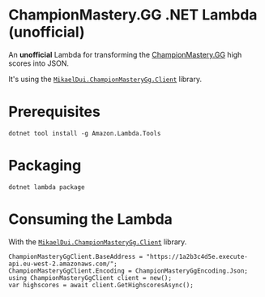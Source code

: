 # ChampionMastery.GG .NET Lambda (unofficial)
An **unofficial** Lambda for transforming the [ChampionMastery.GG](https://github.com/Derpthemeus/ChampionMastery.GG) high scores into JSON.

It's using the [`MikaelDui.ChampionMasteryGg.Client`](https://github.com/mikaeldui/ChampionMastery.GG-dotnet-client) library.

# Prerequisites 

    dotnet tool install -g Amazon.Lambda.Tools
    
# Packaging

    dotnet lambda package

# Consuming the Lambda
With the [`MikaelDui.ChampionMasteryGg.Client`](https://github.com/mikaeldui/ChampionMastery.GG-dotnet-client) library.

    ChampionMasteryGgClient.BaseAddress = "https://1a2b3c4d5e.execute-api.eu-west-2.amazonaws.com/";
    ChampionMasteryGgClient.Encoding = ChampionMasteryGgEncoding.Json;
    using ChampionMasteryGgClient client = new();
    var highscores = await client.GetHighscoresAsync();
